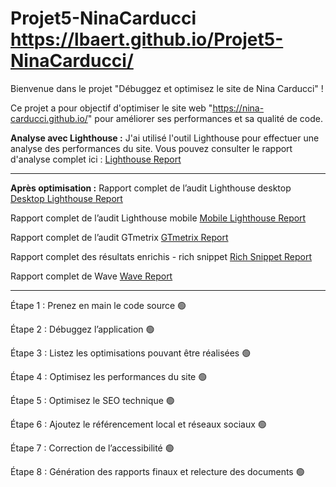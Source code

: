 # Projet5-NinaCarducci https://lbaert.github.io/Projet5-NinaCarducci/

Bienvenue dans le projet "Débuggez et optimisez le site de Nina Carducci" !

Ce projet a pour objectif d'optimiser le site web "https://nina-carducci.github.io/" pour améliorer ses performances et sa qualité de code.

**Analyse avec Lighthouse :**
   J'ai utilisé l'outil Lighthouse pour effectuer une analyse des performances du site. Vous pouvez consulter le rapport d'analyse complet ici : [Lighthouse Report](https://googlechrome.github.io/lighthouse/viewer/?gist=e08c9b5be461bdeee9f7ee3b6813da70)
   
---

**Après optimisation :**
   Rapport complet de l’audit Lighthouse desktop
[Desktop Lighthouse Report](https://googlechrome.github.io/lighthouse/viewer/?psiurl=https%3A%2F%2Flbaert.github.io%2FProjet5-NinaCarducci%2F&strategy=desktop&category=performance&category=accessibility&category=best-practices&category=seo&category=pwa&utm_source=lh-chrome-ext)

   Rapport complet de l’audit Lighthouse mobile
[Mobile Lighthouse Report](https://googlechrome.github.io/lighthouse/viewer/?psiurl=https%3A%2F%2Flbaert.github.io%2FProjet5-NinaCarducci%2F&strategy=mobile&category=performance&category=accessibility&category=best-practices&category=seo&category=pwa&utm_source=lh-chrome-ext)

   Rapport complet de l’audit GTmetrix
[GTmetrix Report](https://gtmetrix.com/reports/lbaert.github.io/mdbEvr1W/)

   Rapport complet des résultats enrichis - rich snippet
[Rich Snippet Report](https://search.google.com/test/rich-results/result?id=HsSJdacgZI58kIDpSn09Qg)

   Rapport complet de Wave
[Wave Report](https://wave.webaim.org/report#/https://lbaert.github.io/Projet5-NinaCarducci/)

---

Étape 1 : Prenez en main le code source 🟢

Étape 2 : Débuggez l’application 🟢

Étape 3 : Listez les optimisations pouvant être réalisées 🟢

Étape 4 : Optimisez les performances du site 🟢

Étape 5 : Optimisez le SEO technique 🟢

Étape 6 : Ajoutez le référencement local et réseaux sociaux 🟢

Étape 7 : Correction de l’accessibilité 🟢

Étape 8 : Génération des rapports finaux et relecture des documents 🟢





